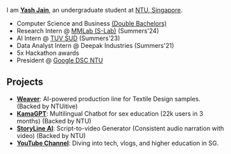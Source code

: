 
I am **[Yash Jain](https://yashjain14.github.io/)**, an undergraduate student at [NTU, Singapore](https://www.ntu.edu.sg/).

- Computer Science and Business [(Double Bachelors)](https://www.ntu.edu.sg/education/undergraduate-programme/double-degree-in-computer-science-and-business)
- Research Intern @ [MMLab (S-Lab)](https://www.mmlab-ntu.com) (Summers'24)
- AI Intern @ [TUV SUD](https://www.tuvsud.com) (Summers'23)
- Data Analyst Intern @ Deepak Industries (Summers'21)
- 5x Hackathon awards
- President @ [Google DSC NTU](https://gdsc.community.dev/nanyang-technological-university/)

## Projects
- **[Weaver](https://github.com/YashJain14)**: AI-powered production line for Textile Design samples. (Backed by NTUitive)
- **[KamaGPT](https://www.kamagpt.in/)**: Multilingual Chatbot for sex education (22k users in 3 months) (Backed by NTU)
- **[StoryLine AI](https://www.storylineai.in/)**: Script-to-video Generator (Consistent audio narration with video) (Backed by NTU)
- **[YouTube Channel](https://www.youtube.com/YashChopra1411)**: Diving into tech, vlogs, and higher education in SG. 
